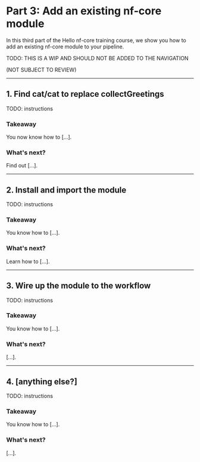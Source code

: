 # Part 3: Add an existing nf-core module

In this third part of the Hello nf-core training course, we show you how to add an existing nf-core module to your pipeline.

TODO: THIS IS A WIP AND SHOULD NOT BE ADDED TO THE NAVIGATION

(NOT SUBJECT TO REVIEW)

---

## 1. Find cat/cat to replace collectGreetings

TODO: instructions

### Takeaway

You now know how to [...].

### What's next?

Find out [...].

---

## 2. Install and import the module

TODO: instructions

### Takeaway

You know how to [...].

### What's next?

Learn how to [...].

---

## 3. Wire up the module to the workflow

TODO: instructions

### Takeaway

You know how to [...].

### What's next?

[...].

---

## 4. [anything else?]

TODO: instructions

### Takeaway

You know how to [...].

### What's next?

[...].
